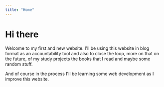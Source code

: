 ```yaml
---
title: "Home"
---
```


# Hi there

Welcome to my first and new website. I'll be using this website in blog format as an accountability tool and also to close the loop, more on that on the future, of my study projects the books that I read and maybe some random stuff.

And of course in the process I'll be learning some web development as I improve this website.
